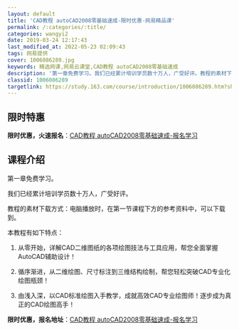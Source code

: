 ```yaml
---
layout: default
title: 'CAD教程 autoCAD2008零基础速成-限时优惠-网易精品课'
permalink: /:categories/:title/
categories: wangyi2
date: 2019-03-24 12:17:43
last_modified_at: 2022-05-23 02:09:43
tags: 网易提供
cover: 1006086289.jpg
keywords: 精选网课,网易云课堂,CAD教程 autoCAD2008零基础速成
description: '第一章免费学习。我们已经累计培训学员数十万人，广受好评。教程的素材下载方式：电脑播放时，在第一节课程下方的参考资料中，可'
classid: 1006086289
targetlink: https://study.163.com/course/introduction/1006086289.htm?share=1&shareId=1025206652&utm_campaign=share&utm_medium=iphoneShare&utm_source=&utm_u=1025206652
---
```


## 限时特惠

**限时优惠，火速报名**：[CAD教程 autoCAD2008零基础速成-报名学习](https://study.163.com/course/introduction/1006086289.htm?share=1&shareId=1025206652&utm_campaign=share&utm_medium=iphoneShare&utm_source=&utm_u=1025206652)

## 课程介绍

第一章免费学习。

我们已经累计培训学员数十万人，广受好评。

教程的素材下载方式：电脑播放时，在第一节课程下方的参考资料中，可以下载到。

本教程有如下特点：

1. 从零开始，详解CAD二维图纸的各项绘图技法与工具应用，帮您全面掌握AutoCAD辅助设计！

2. 循序渐进，从二维绘图、尺寸标注到三维结构绘制，帮您轻松突破CAD专业化绘图瓶颈！

3. 由浅入深，以CAD标准绘图入手教学，成就高效CAD专业绘图师！逐步成为真正的CAD绘图高手！

**限时优惠，报名地址**：[CAD教程 autoCAD2008零基础速成-报名学习](https://study.163.com/course/introduction/1006086289.htm?share=1&shareId=1025206652&utm_campaign=share&utm_medium=iphoneShare&utm_source=&utm_u=1025206652)


